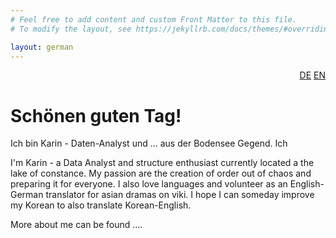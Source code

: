 ```yaml
---
# Feel free to add content and custom Front Matter to this file.
# To modify the layout, see https://jekyllrb.com/docs/themes/#overriding-theme-englishs

layout: german
---
```

<div style="text-align: right"><a href="/index">DE</a> <a href="/en/home">EN</a></div>

# Schönen guten Tag!

Ich bin Karin - Daten-Analyst und ... aus der Bodensee Gegend.
Ich

I'm Karin - a Data Analyst and structure enthusiast currently located a the lake of constance.
My passion are the creation of order out of chaos and preparing it for everyone.
I also love languages and volunteer as an English-German translator for asian dramas on viki. I hope I can someday improve my Korean to also translate Korean-English.

More about me can be found ....
